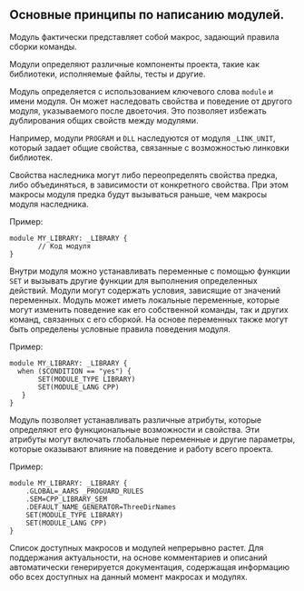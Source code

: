 ## Основные принципы по написанию модулей.

Модуль фактически представляет собой макрос, задающий правила сборки команды.

Модули определяют различные компоненты проекта, такие как библиотеки, исполняемые файлы, тесты и другие. 

Модуль определяется с использованием ключевого слова `module` и имени модуля. Он может наследовать свойства и поведение от другого модуля, указываемого после двоеточия. Это позволяет избежать дублирования общих свойств между модулями. 

Например, модули `PROGRAM` и `DLL` наследуются от модуля `_LINK_UNIT`, который задает общие свойства, связанные с возможностью линковки библиотек.

Свойства наследника могут либо переопределять свойства предка, либо объединяться, в зависимости от конкретного свойства. При этом макросы модуля предка будут вызываться раньше, чем макросы модуля наследника.

Пример:
```plaintext
module MY_LIBRARY: _LIBRARY {
       // Код модуля
}
```
Внутри модуля можно устанавливать переменные с помощью функции `SET` и вызывать другие функции для выполнения определенных действий. Модули могут содержать условия, зависящие от значений переменных. Модуль может иметь локальные переменные, которые могут изменить поведение как его собственной команды, так и других команд, связанных с его сборкой. На основе переменных также могут быть определены условные правила поведения модуля.

Пример:
```plaintext
module MY_LIBRARY: _LIBRARY {
  when ($CONDITION == "yes") {
       SET(MODULE_TYPE LIBRARY)
       SET(MODULE_LANG CPP)
   }
}
```
Модуль позволяет устанавливать различные атрибуты, которые определяют его функциональные возможности и свойства. 
Эти атрибуты могут включать глобальные переменные и другие параметры, которые оказывают влияние на поведение и работу всего проекта.

Пример:
```plaintext
module MY_LIBRARY: _LIBRARY {
    .GLOBAL=_AARS _PROGUARD_RULES
    .SEM=CPP_LIBRARY_SEM
    .DEFAULT_NAME_GENERATOR=ThreeDirNames
    SET(MODULE_TYPE LIBRARY)
    SET(MODULE_LANG CPP)
}
```
Список доступных макросов и модулей непрерывно растет. 
Для поддержания актуальности, на основе комментариев и описаний автоматически генерируется документация, содержащая информацию обо всех доступных на данный момент макросах и модулях.
